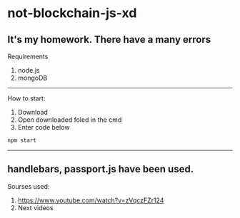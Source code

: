# not-blockchain-js-xd
It's my homework. There have a many errors
---
Requirements
1. node.js
2. mongoDB
---
How to start:
1. Download
2. Open downloaded foled in the cmd
3. Enter code below
```js
npm start
```
---
handlebars, passport.js have been used.
---
Sourses used:
1. https://www.youtube.com/watch?v=zVqczFZr124
2. Next videos
